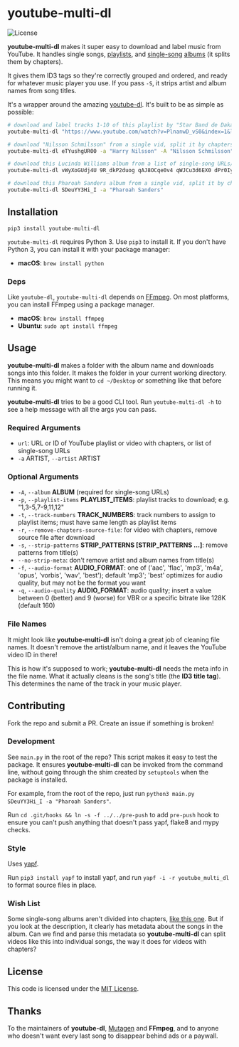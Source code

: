 # youtube-multi-dl
![License](https://camo.githubusercontent.com/890acbdcb87868b382af9a4b1fac507b9659d9bf/68747470733a2f2f696d672e736869656c64732e696f2f62616467652f6c6963656e73652d4d49542d626c75652e737667)

__youtube-multi-dl__ makes it super easy to download and label music from YouTube. It handles single songs, [playlists](https://www.youtube.com/watch?v=PlnanwD_vS0&index=1&list=PLcOYKKFxnwAdGh4NCgpXq_FNQoZKL6xWM), and [single-song](https://www.youtube.com/watch?v=SDeuYY3Hi_I) [albums](https://www.youtube.com/watch?v=eTYushgUR00) (it splits them by chapters).

It gives them ID3 tags so they're correctly grouped and ordered, and ready for whatever music player you use. If you pass `-S`, it strips artist and album names from song titles.

It's a wrapper around the amazing [youtube-dl](https://github.com/rg3/youtube-dl). It's built to be as simple as possible:

~~~sh
# download and label tracks 1-10 of this playlist by "Star Band de Dakar"
youtube-multi-dl "https://www.youtube.com/watch?v=PlnanwD_vS0&index=1&list=PLcOYKKFxnwAdGh4NCgpXq_FNQoZKL6xWM" -a "Star Band de Dakar" -p "1-10"

# download "Nilsson Schmilsson" from a single vid, split it by chapters, and label each song
youtube-multi-dl eTYushgUR00 -a "Harry Nilsson" -A "Nilsson Schmilsson"

# download this Lucinda Williams album from a list of single-song URLs/IDs
youtube-multi-dl vWyXoGUdj4U 9R_dkP2duog qAJ8OCqe0v4 qWJCu3d6EX0 dPr0Iyh0z60 4VMUjcQ2ggs haUHiHVTvtg IOCPe_ff2RE ihuPM-xiCqY pjYxBxGSNnY HrSEeNE_Uzw cpP11qYuhg8 -a "Lucinda Williams" -A "Sweet Old World"

# download this Pharoah Sanders album from a single vid, split it by chapters, and label each song; youtube-multi-dl guesses at the album name from the video metadata
youtube-multi-dl SDeuYY3Hi_I -a "Pharoah Sanders"
~~~


## Installation
`pip3 install youtube-multi-dl`

`youtube-multi-dl` requires Python 3. Use `pip3` to install it. If you don't have Python 3, you can install it with your package manager:

- __macOS__: `brew install python`


### Deps
Like `youtube-dl`, `youtube-multi-dl` depends on [FFmpeg](https://www.ffmpeg.org/). On most platforms, you can install FFmpeg using a package manager.

- __macOS__: `brew install ffmpeg`
- __Ubuntu__: `sudo apt install ffmpeg`


## Usage
__youtube-multi-dl__ makes a folder with the album name and downloads songs into this folder. It makes the folder in your current working directory. This means you might want to `cd ~/Desktop` or something like that before running it.

__youtube-multi-dl__ tries to be a good CLI tool. Run `youtube-multi-dl -h` to see a help message with all the args you can pass.


### Required Arguments
- `url`: URL or ID of YouTube playlist or video with chapters, or list of single-song URLs
- `-a` ARTIST, `--artist` ARTIST


### Optional Arguments
- `-A`, `--album` __ALBUM__ (required for single-song URLs)
- `-p`, `--playlist-items` __PLAYLIST_ITEMS__: playlist tracks to download; e.g. "1,3-5,7-9,11,12"
- `-t`, `--track-numbers` __TRACK_NUMBERS__: track numbers to assign to playlist items; must have same length as playlist items
- `-r`, `--remove-chapters-source-file`: for video with chapters, remove source file after download
- `-s`, `--strip-patterns` __STRIP_PATTERNS [STRIP_PATTERNS ...]__: remove patterns from title(s)
- `--no-strip-meta`: don't remove artist and album names from title(s)
- `-f`, `--audio-format` __AUDIO_FORMAT__: one of ('aac', 'flac', 'mp3', 'm4a', 'opus', 'vorbis', 'wav', 'best'); default 'mp3'; 'best' optimizes for audio quality, but may not be the format you want
- `-q`, `--audio-quality` __AUDIO_FORMAT__: audio quality; insert a value between 0 (better) and 9 (worse) for VBR or a specific bitrate like 128K (default 160)


### File Names
It might look like __youtube-multi-dl__ isn't doing a great job of cleaning file names. It doesn't remove the artist/album name, and it leaves the YouTube video ID in there!

This is how it's supposed to work; __youtube-multi-dl__ needs the meta info in the file name. What it actually cleans is the song's title (the __ID3 title tag__). This determines the name of the track in your music player.


## Contributing
Fork the repo and submit a PR. Create an issue if something is broken!


### Development
See `main.py` in the root of the repo? This script makes it easy to test the package. It ensures __youtube-multi-dl__ can be invoked from the command line, without going through the shim created by `setuptools` when the package is installed.

For example, from the root of the repo, just run `python3 main.py SDeuYY3Hi_I -a "Pharoah Sanders"`.

Run `cd .git/hooks && ln -s -f ../../pre-push` to add `pre-push` hook to ensure you can't push anything that doesn't pass yapf, flake8 and mypy checks.


### Style
Uses [yapf](https://github.com/google/yapf).

Run `pip3 install yapf` to install yapf, and run `yapf -i -r youtube_multi_dl` to format source files in place.


### Wish List
Some single-song albums aren't divided into chapters, [like this one](https://www.youtube.com/watch?v=fEqrnR7_yT8). But if you look at the description, it clearly has metadata about the songs in the album. Can we find and parse this metadata so __youtube-multi-dl__ can split videos like this into individual songs, the way it does for videos with chapters?


## License
This code is licensed under the [MIT License](https://opensource.org/licenses/MIT).


## Thanks
To the maintainers of __youtube-dl__, [Mutagen](https://github.com/quodlibet/mutagen) and __FFmpeg__, and to anyone who doesn't want every last song to disappear behind ads or a paywall.

